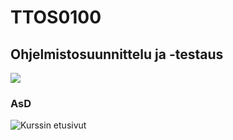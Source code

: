 # TTOS0100
## Ohjelmistosuunnittelu ja -testaus
![](https://www.google.fi/search?q=memes&espv=2&biw=1680&bih=944&source=lnms&tbm=isch&sa=X&ved=0ahUKEwjQyoiZtM7RAhUJhSwKHVFCBlkQ_AUIBigB#tbm=isch&q=suomi+memes&imgrc=PA9iY9vnq9gvUM%3A)
### AsD ###
![Kurssin etusivut](https://github.com/JAMK-IT/TTOS0100-Ohjelmistosuunnittelu-ja-testaus/wiki)
